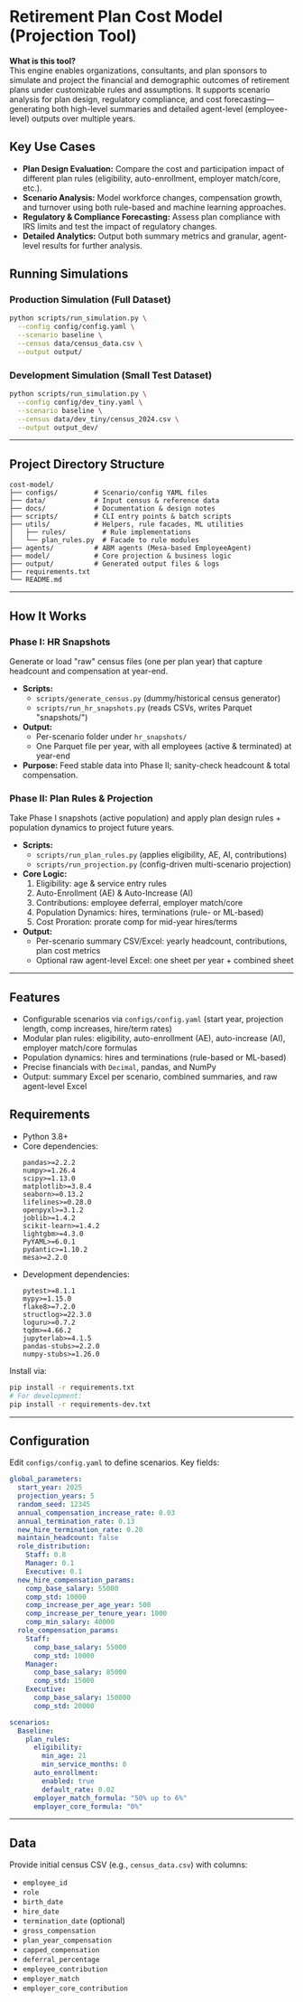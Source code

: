 # Retirement Plan Cost Model (Projection Tool)

**What is this tool?**  
This engine enables organizations, consultants, and plan sponsors to simulate and project the financial and demographic outcomes of retirement plans under customizable rules and assumptions. It supports scenario analysis for plan design, regulatory compliance, and cost forecasting—generating both high-level summaries and detailed agent-level (employee-level) outputs over multiple years.

## Key Use Cases

- **Plan Design Evaluation:** Compare the cost and participation impact of different plan rules (eligibility, auto-enrollment, employer match/core, etc.).
- **Scenario Analysis:** Model workforce changes, compensation growth, and turnover using both rule-based and machine learning approaches.
- **Regulatory & Compliance Forecasting:** Assess plan compliance with IRS limits and test the impact of regulatory changes.
- **Detailed Analytics:** Output both summary metrics and granular, agent-level results for further analysis.

## Running Simulations

### Production Simulation (Full Dataset)
```bash
python scripts/run_simulation.py \
  --config config/config.yaml \
  --scenario baseline \
  --census data/census_data.csv \
  --output output/
```

### Development Simulation (Small Test Dataset)
```bash
python scripts/run_simulation.py \
  --config config/dev_tiny.yaml \
  --scenario baseline \
  --census data/dev_tiny/census_2024.csv \
  --output output_dev/
```

---

## Project Directory Structure

```
cost-model/
├── configs/         # Scenario/config YAML files
├── data/            # Input census & reference data
├── docs/            # Documentation & design notes
├── scripts/         # CLI entry points & batch scripts
├── utils/           # Helpers, rule facades, ML utilities
│   ├── rules/         # Rule implementations
│   └── plan_rules.py  # Facade to rule modules
├── agents/          # ABM agents (Mesa-based EmployeeAgent)
├── model/           # Core projection & business logic
├── output/          # Generated output files & logs
├── requirements.txt
└── README.md
```

---

## How It Works

### Phase I: HR Snapshots  
Generate or load "raw" census files (one per plan year) that capture headcount and compensation at year-end.
- **Scripts:**  
  - `scripts/generate_census.py` (dummy/historical census generator)  
  - `scripts/run_hr_snapshots.py` (reads CSVs, writes Parquet "snapshots/")  
- **Output:**  
  - Per-scenario folder under `hr_snapshots/`  
  - One Parquet file per year, with all employees (active & terminated) at year-end  
- **Purpose:** Feed stable data into Phase II; sanity-check headcount & total compensation.

### Phase II: Plan Rules & Projection  
Take Phase I snapshots (active population) and apply plan design rules + population dynamics to project future years.
- **Scripts:**  
  - `scripts/run_plan_rules.py` (applies eligibility, AE, AI, contributions)  
  - `scripts/run_projection.py` (config-driven multi-scenario projection)  
- **Core Logic:**  
  1. Eligibility: age & service entry rules  
  2. Auto-Enrollment (AE) & Auto-Increase (AI)  
  3. Contributions: employee deferral, employer match/core  
  4. Population Dynamics: hires, terminations (rule- or ML-based)  
  5. Cost Proration: prorate comp for mid-year hires/terms  
- **Output:**  
  - Per-scenario summary CSV/Excel: yearly headcount, contributions, plan cost metrics  
  - Optional raw agent-level Excel: one sheet per year + combined sheet  

---

## Features

- Configurable scenarios via `configs/config.yaml` (start year, projection length, comp increases, hire/term rates)
- Modular plan rules: eligibility, auto-enrollment (AE), auto-increase (AI), employer match/core formulas
- Population dynamics: hires and terminations (rule-based or ML-based)
- Precise financials with `Decimal`, pandas, and NumPy
- Output: summary Excel per scenario, combined summaries, and raw agent-level Excel

## Requirements

- Python 3.8+
- Core dependencies:
  ```
  pandas>=2.2.2
  numpy>=1.26.4
  scipy>=1.13.0
  matplotlib>=3.8.4
  seaborn>=0.13.2
  lifelines>=0.28.0
  openpyxl>=3.1.2
  joblib>=1.4.2
  scikit-learn>=1.4.2
  lightgbm>=4.3.0
  PyYAML>=6.0.1
  pydantic>=1.10.2
  mesa>=2.2.0
  ```
- Development dependencies:
  ```
  pytest>=8.1.1
  mypy>=1.15.0
  flake8>=7.2.0
  structlog>=22.3.0
  loguru>=0.7.2
  tqdm>=4.66.2
  jupyterlab>=4.1.5
  pandas-stubs>=2.2.0
  numpy-stubs>=1.26.0
  ```
Install via:
```bash
pip install -r requirements.txt
# For development:
pip install -r requirements-dev.txt
```

---

## Configuration

Edit `configs/config.yaml` to define scenarios. Key fields:
```yaml
global_parameters:
  start_year: 2025
  projection_years: 5
  random_seed: 12345
  annual_compensation_increase_rate: 0.03
  annual_termination_rate: 0.13
  new_hire_termination_rate: 0.20
  maintain_headcount: false
  role_distribution:
    Staff: 0.8
    Manager: 0.1
    Executive: 0.1
  new_hire_compensation_params:
    comp_base_salary: 55000
    comp_std: 10000
    comp_increase_per_age_year: 500
    comp_increase_per_tenure_year: 1000
    comp_min_salary: 40000
  role_compensation_params:
    Staff:
      comp_base_salary: 55000
      comp_std: 10000
    Manager:
      comp_base_salary: 85000
      comp_std: 15000
    Executive:
      comp_base_salary: 150000
      comp_std: 20000

scenarios:
  Baseline:
    plan_rules:
      eligibility:
        min_age: 21
        min_service_months: 0
      auto_enrollment:
        enabled: true
        default_rate: 0.02
      employer_match_formula: "50% up to 6%"
      employer_core_formula: "0%"
```

---

## Data

Provide initial census CSV (e.g., `census_data.csv`) with columns:
- `employee_id`
- `role`
- `birth_date`
- `hire_date`
- `termination_date` (optional)
- `gross_compensation`
- `plan_year_compensation`
- `capped_compensation`
- `deferral_percentage`
- `employee_contribution`
- `employer_match`
- `employer_core_contribution`
